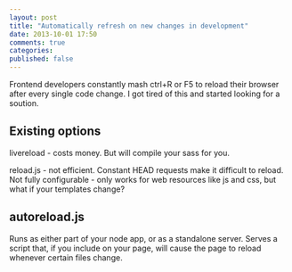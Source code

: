 ```yaml
---
layout: post
title: "Automatically refresh on new changes in development"
date: 2013-10-01 17:50
comments: true
categories:
published: false
---
```


Frontend developers constantly mash ctrl+R or F5 to reload their browser after every single code change.  I got tired of this and started looking for a soution.

## Existing options

livereload - costs money. But will compile your sass for you.

reload.js - not efficient.  Constant HEAD requests make it difficult to reload.  Not fully configurable - only works for web resources like js and css, but what if your templates change?

## autoreload.js

Runs as either part of your node app, or as a standalone server.  Serves a script that, if you include on your page, will cause the page to reload whenever certain files change.
